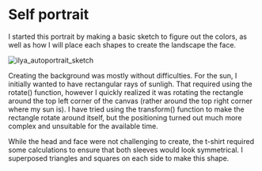 # Self portrait


I started this portrait by making a basic sketch to figure out the colors, as well as how I will place each shapes to create the landscape the face.

![ilya_autoportrait_sketch](https://user-images.githubusercontent.com/61503490/119612176-a27e4000-be0c-11eb-8c5a-f62444b6ac1d.jpg)

Creating the background was mostly without difficulties. For the sun, I initially wanted to have rectangular rays of sunligh. That required using the rotate() function, however I quickly realized it was rotating the rectangle around the top left corner of the canvas (rather around the top right corner where my sun is). I have tried using the transform() function to make the rectangle rotate around itself, but the positioning turned out much more complex and unsuitable for the available time.

While the head and face were not challenging to create, the t-shirt required some calculations to ensure that both sleeves would look symmetrical. I superposed triangles and squares on each side to make this shape.

